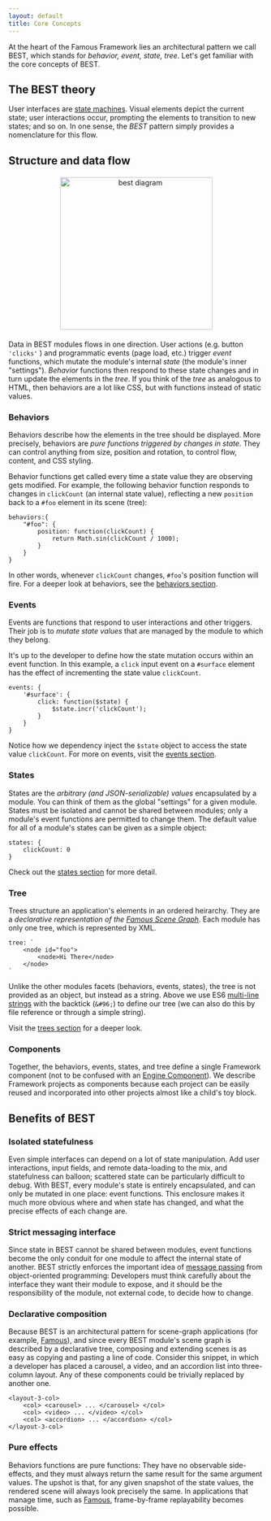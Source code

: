 ```yaml
---
layout: default
title: Core Concepts 
---
```


At the heart of the Famous Framework lies an architectural pattern we call BEST, which stands for _behavior, event, state, tree_. Let's get familiar with the core concepts of BEST. 

## The BEST theory

User interfaces are [state machines](http://en.wikipedia.org/wiki/Finite-state_machine#Example:_a_turnstile). Visual elements depict the current state; user interactions occur, prompting the elements to transition to new states; and so on. In one sense, the _BEST_ pattern simply provides a nomenclature for this flow.

## Structure and data flow


<div style="text-align:center;margin:20px"><img alt="best diagram" src="best.png" style="height:300px;width:300px;"></div>

Data in BEST modules flows in one direction. User actions (e.g. button `'clicks'` ) and programmatic events (page load, etc.) trigger _event_ functions, which mutate the module's internal _state_ (the module's inner "settings"). _Behavior_ functions then respond to these state changes and in turn update the elements in the _tree_. If you think of the _tree_ as analogous to HTML, then behaviors are a lot like CSS, but with functions instead of static values.

### Behaviors

Behaviors describe how the elements in the tree should be displayed. More precisely, behaviors are _pure functions triggered by changes in state_. They can control anything from size, position and rotation, to control flow, content, and CSS styling. 

Behavior functions get called every time a state value they are observing gets modified. For example, the following behavior function responds to changes in `clickCount` (an internal state value), reflecting a new `position` back to a `#foo` element in its scene (tree):

    behaviors:{	
        "#foo": {
            position: function(clickCount) {
                return Math.sin(clickCount / 1000);
            }
        }
    }
 
In other words, whenever `clickCount` changes, `#foo`'s position function will fire. For a deeper look at behaviors, see the [behaviors section](behaviors.html). 

### Events

Events are functions that respond to user interactions and other triggers. Their job is to _mutate state values_ that are managed by the module to which they belong.

It's up to the developer to define how the state mutation occurs within an event function. In this example, a `click` input event on a `#surface` element has the effect of incrementing the state value `clickCount`. 

    events: {
        '#surface': {
            click: function($state) {
                $state.incr('clickCount');
            }
        }
    }

Notice how we dependency inject the `$state` object to access the state value `clickCount`. For more on events, visit the [events section](events.html).

### States

States are the _arbitrary (and JSON-serializable) values_ encapsulated by a module. You can think of them as the global "settings" for a given module. States must be isolated and cannot be shared between modules; only a module's event functions are permitted to change them. The default value for all of a module's states can be given as a simple object:

    states: {
        clickCount: 0
    }

Check out the [states section](states.html) for more detail.

### Tree

Trees structure an application's elements in an ordered heirarchy. They are a _declarative representation of the [Famous Scene Graph](http://famous.org/learn/scene-graph.html)_. Each module has only one tree, which is represented by XML. 

    tree: `    
        <node id="foo">
            <node>Hi There</node>
        </node>
    `
Unlike the other modules facets (behaviors, events, states), the tree is not provided as an object, but instead as a string. Above we use ES6 [multi-line strings](https://developer.mozilla.org/en-US/docs/Web/JavaScript/Reference/template_strings) with the backtick (`&#96;`) to define our tree (we can also do this by file reference or through a simple string). 

Visit the [trees section](tree.html) for a deeper look. 

### Components

Together, the behaviors, events, states, and tree define a single Framework component (not to be confused with an [Engine Component](http://famous.org/learn/components.html)). We describe Framework projects as components because each project can be easily reused and incorporated into other projects almost like a child's toy block.

## Benefits of BEST

### Isolated statefulness

Even simple interfaces can depend on a lot of state manipulation. Add user interactions, input fields, and remote data-loading to the mix, and statefulness can balloon; scattered state can be particularly difficult to debug. With BEST, every module's state is entirely encapsulated, and can only be mutated in one place: event functions. This enclosure makes it much more obvious where and when state has changed, and what the precise effects of each change are.

### Strict messaging interface

Since state in BEST cannot be shared between modules, event functions become the only conduit for one module to affect the internal state of another. BEST strictly enforces the important idea of [message passing](http://en.wikipedia.org/wiki/Object-oriented_programming#Dynamic_dispatch.2Fmessage_passing) from object-oriented programming: Developers must think carefully about the interface they want their module to expose, and it should be the responsibility of the module, not external code, to decide how to change.

### Declarative composition

Because BEST is an architectural pattern for scene-graph applications (for example, [Famous](http://famous.org)), and since every BEST module's scene graph is described by a declarative tree, composing and extending scenes is as easy as copying and pasting a line of code. Consider this snippet, in which a developer has placed a carousel, a video, and an accordion list into three-column layout. Any of these components could be trivially replaced by another one.

    <layout-3-col>
        <col> <carousel> ... </carousel> </col>
        <col> <video> ... </video> </col>
        <col> <accordion> ... </accordion> </col>
    </layout-3-col>

### Pure effects

Behaviors functions are pure functions: They have no observable side-effects, and they must always return the same result for the same argument values. The upshot is that, for any given snapshot of the state values, the rendered scene will always look precisely the same. In applications that manage time, such as [Famous](http://famous.org), frame-by-frame replayability becomes possible.
